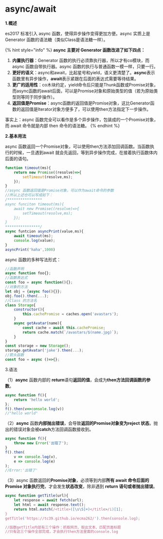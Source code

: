 # async/await

**1.概述**

es2017 标准引入 async 函数，使得异步操作变得更加方便。async 实质上是 Generator 函数的语法糖（类似Class是语法糖一样）。

{% hint style="info" %}
**async 主要对 Generator 函数改进了如下四点：**

1. **内置执行器**：Generator 函数的执行必须靠执行器，所以才有co模块，而async 函数自带执行器。async 函数的执行与普通函数一模一样，只要一行。
2. **更好的语义**：async和await，比起星号和yield，语义更清楚了。**async**表示函数里有异步操作，**await**表示紧跟在后面的表达式需要等待结果。
3. **更广的适用性**：co木块约定，yield命令后只能是Thunk函数或Promise对象，而async函数的await后面，可以是Promise对象和原始类型的值（若为原始类型则等同于同步操作）。
4. **返回值是Promise**：async函数的返回值是Promise对象，这比Generator函数的返回值是Iterator对象方便多了，可以使用then方法指定下一步操作。

事实上：async 函数完全可以看作是多个异步操作，包装成的一个Promise对象，而 await 命令就是内部 then 命令的语法糖。
{% endhint %}

**2.基本用法**

async 函数返回一个Promise对象，可以使用then方法添加回调函数。当函数执行的时候，一旦遇到await 就会先返回，等到异步操作完成，在接着执行函数体内后面的语句。

```javascript
function timeout(ms){
	return new Promise((resolve)=>{
		setTimeout(resolve,ms);
	});
}
//async 函数返回值是Promise对象，可以作为await命令的参数
//所以上述也可以写成如下：
/****************
async funciton timeout(ms){
	await new Promise((resolve)=>{
		setTimeout(resolve,ms);
	});
}
****************/
async funtcion asyncPrint(value,ms){
	await timeout(ms);
	console.log(value);
}
asyncPrint('haha',1000)
```

async 函数的多种写法形式：

```javascript
//函数声明
async function foo{};
//函数表达式
const foo = async function(){};
//对象的方法
let obj = {async foo(){}};
obj.foo().then(...);
//Class 的方法名
class Storage{
    constructor(){
        this.cachePromise = caches.open('avastars');
    }
    async getAvatar(name){
        const cache = await this.cachePromise;
        return cache.match(`/avastars/$(name.jpg)`);
    }
}
const storage = new Storage();
storage.getAvatar('jake').then(...);
//箭头函数
const foo = async ()=>{};
```

3.语法

（1）**async** 函数内部的 **return**语句**返回的值**，会成为**then方法回调函数的参数**。

```javascript
async function f(){
    return 'hello world';
};
f().then(v=>console.log(v))
//"hello world"
```

（2）**async** 函数**内部抛出错误**，会导致**返回的Promise对象变为reject 状态**。抛出的错误对象会被**catch**方法回调函数接收到。

```javascript
async function f(){
    throw new Error('出错了');
}
f().then(
    v => console.log(v),
    e => console.log(e)
);
//Error:'出错了'
```

（3）async 函数返回的**Promise对象**，必须等到内部**所有 await 命令后面的Promise 对象执行完**，才会发生**状态改变**，除非遇到 **return 语句或者抛出错误**。

```javascript
async function getTitle(url){
    let response = await fetch(url);
    let html = await response.text();
    return html.match(/<title>([\s\S]+)</title>/i)[1];
}
getTitle('https://tc39.github.io/ecma262/').then(sonsole.log);

//函数getTitle内部有三个操作：抓取网页、取出文本、匹配页面标题
//只有这三个操作全部完成，才会执行then方法里面的console.log
```



